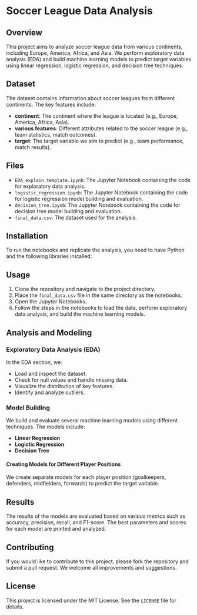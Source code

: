 # Soccer League Data Analysis

## Overview

This project aims to analyze soccer league data from various continents, including Europe, America, Africa, and Asia. We perform exploratory data analysis (EDA) and build machine learning models to predict target variables using linear regression, logistic regression, and decision tree techniques.

## Dataset

The dataset contains information about soccer leagues from different continents. The key features include:

- **continent**: The continent where the league is located (e.g., Europe, America, Africa, Asia).
- **various features**: Different attributes related to the soccer league (e.g., team statistics, match outcomes).
- **target**: The target variable we aim to predict (e.g., team performance, match results).

## Files

- `EDA_explain_template.ipynb`: The Jupyter Notebook containing the code for exploratory data analysis.
- `logistic_regression.ipynb`: The Jupyter Notebook containing the code for logistic regression model building and evaluation.
- `decision_tree.ipynb`: The Jupyter Notebook containing the code for decision tree model building and evaluation.
- `final_data.csv`: The dataset used for the analysis.

## Installation

To run the notebooks and replicate the analysis, you need to have Python and the following libraries installed:


## Usage

1. Clone the repository and navigate to the project directory.
2. Place the `final_data.csv` file in the same directory as the notebooks.
3. Open the Jupyter Notebooks.
4. Follow the steps in the notebooks to load the data, perform exploratory data analysis, and build the machine learning models.

## Analysis and Modeling

### Exploratory Data Analysis (EDA)

In the EDA section, we:

- Load and inspect the dataset.
- Check for null values and handle missing data.
- Visualize the distribution of key features.
- Identify and analyze outliers.

### Model Building

We build and evaluate several machine learning models using different techniques. The models include:

- **Linear Regression**
- **Logistic Regression**
- **Decision Tree**

#### Creating Models for Different Player Positions

We create separate models for each player position (goalkeepers, defenders, midfielders, forwards) to predict the target variable.

## Results

The results of the models are evaluated based on various metrics such as accuracy, precision, recall, and F1-score. The best parameters and scores for each model are printed and analyzed.

## Contributing

If you would like to contribute to this project, please fork the repository and submit a pull request. We welcome all improvements and suggestions.

## License

This project is licensed under the MIT License. See the `LICENSE` file for details.
